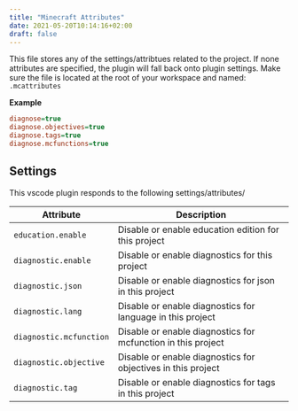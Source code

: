 ```yaml
---
title: "Minecraft Attributes"
date: 2021-05-20T10:14:16+02:00
draft: false
---
```


This file stores any of the settings/attribtues related to the project. If none attributes are specified, the plugin will fall back onto plugin settings. Make sure the file is
located at the root of your workspace and named: `.mcattributes`

**Example**

```ini
diagnose=true
diagnose.objectives=true
diagnose.tags=true
diagnose.mcfunctions=true
```

## Settings

This vscode plugin responds to the following settings/attributes/

| Attribute               | Description                                                  |
| ----------------------- | ------------------------------------------------------------ |
| `education.enable`      | Disable or enable education edition for this project         |
| `diagnostic.enable`     | Disable or enable diagnostics for this project               |
| `diagnostic.json`       | Disable or enable diagnostics for json in this project       |
| `diagnostic.lang`       | Disable or enable diagnostics for language in this project   |
| `diagnostic.mcfunction` | Disable or enable diagnostics for mcfunction in this project |
| `diagnostic.objective`  | Disable or enable diagnostics for objectives in this project |
| `diagnostic.tag`        | Disable or enable diagnostics for tags in this project       |
